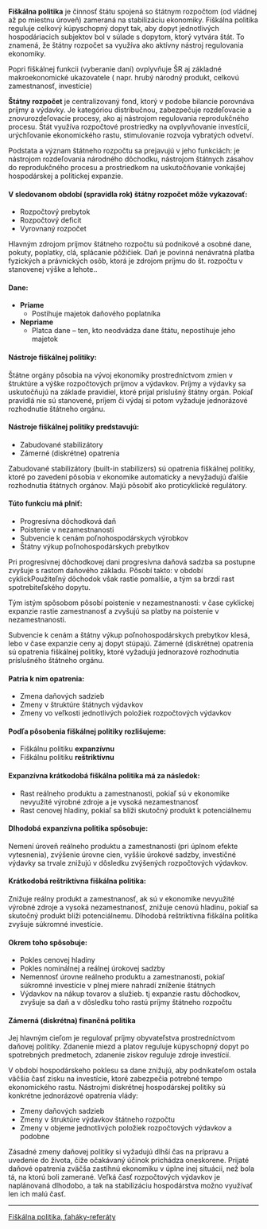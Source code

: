 **Fiškálna politika** je činnosť štátu spojená so štátnym rozpočtom (od vládnej až po miestnu úroveň) zameraná na stabilizáciu ekonomiky. Fiškálna politika reguluje celkový kúpyschopný dopyt tak, aby dopyt jednotlivých hospodáriacich subjektov bol v súlade s dopytom, ktorý vytvára štát. To znamená, že štátny rozpočet sa využíva ako aktívny nástroj regulovania ekonomiky.  
  
Popri fiškálnej funkcii (vyberanie daní) ovplyvňuje ŠR aj základné makroekonomické ukazovatele ( napr. hrubý národný produkt, celkovú zamestnanosť, investície)

**Štátny rozpočet** je centralizovaný fond, ktorý v podobe bilancie porovnáva príjmy a výdavky. Je kategóriou distribučnou, zabezpečuje rozdeľovacie a znovurozdeľovacie procesy, ako aj nástrojom regulovania reprodukčného procesu. Štát využíva rozpočtové prostriedky na ovplyvňovanie investícií, urýchľovanie ekonomického rastu, stimulovanie rozvoja vybratých odvetví.

Podstata a význam štátneho rozpočtu sa prejavujú v jeho funkciách: je nástrojom rozdeľovania národného dôchodku, nástrojom štátnych zásahov do reprodukčného procesu a prostriedkom na uskutočňovanie vonkajšej hospodárskej a politickej expanzie.
#### V sledovanom období (spravidla rok) štátny rozpočet môže vykazovať:
- Rozpočtový prebytok
- Rozpočtový deficit
- Vyrovnaný rozpočet

Hlavným zdrojom príjmov štátneho rozpočtu sú podnikové a osobné dane, pokuty, poplatky, clá, splácanie pôžičiek. Daň je povinná nenávratná platba fyzických a právnických osôb, ktorá je zdrojom príjmu do št. rozpočtu v stanovenej výške a lehote..
#### Dane:
- **Priame**
	- Postihuje majetok daňového poplatníka
- **Nepriame**
	- Platca dane – ten, kto neodvádza dane štátu, nepostihuje jeho majetok
#### Nástroje fiškálnej politiky:
Štátne orgány pôsobia na vývoj ekonomiky prostredníctvom zmien v štruktúre a výške rozpočtových príjmov a výdavkov. Príjmy a výdavky sa uskutočňujú na základe pravidiel, ktoré prijal príslušný štátny orgán. Pokiaľ pravidlá nie sú stanovené, príjem či výdaj si potom vyžaduje jednorázové rozhodnutie štátneho orgánu.
#### Nástroje fiškálnej politiky predstavujú:
- Zabudované stabilizátory
- Zámerné (diskrétne) opatrenia

Zabudované stabilizátory (built-in stabilizers) sú opatrenia fiškálnej politiky, ktoré po zavedení pôsobia v ekonomike automaticky a nevyžadujú ďalšie rozhodnutia štátnych orgánov. Majú pôsobiť ako proticyklické regulátory.
#### Túto funkciu má plniť:
- Progresívna dôchodková daň
- Poistenie v nezamestnanosti
- Subvencie k cenám poľnohospodárskych výrobkov
- Štátny výkup poľnohospodárskych prebytkov

Pri progresívnej dôchodkovej dani progresívna daňová sadzba sa postupne zvyšuje s rastom daňového základu. Pôsobí takto: v období cyklickPoužiteľný dôchodok však rastie pomalšie, a tým sa brzdí rast spotrebiteľského dopytu.

Tým istým spôsobom pôsobí poistenie v nezamestnanosti: v čase cyklickej expanzie rastie zamestnanosť a zvyšujú sa platby na poistenie v nezamestnanosti.  
  
Subvencie k cenám a štátny výkup poľnohospodárskych prebytkov klesá, lebo v čase expanzie ceny aj dopyt stúpajú. Zámerné (diskrétne) opatrenia sú opatrenia fiškálnej politiky, ktoré vyžadujú jednorazové rozhodnutia príslušného štátneho orgánu.
#### Patria k nim opatrenia:
- Zmena daňových sadzieb
- Zmeny v štruktúre štátnych výdavkov
- Zmeny vo veľkosti jednotlivých položiek rozpočtových výdavkov

#### Podľa pôsobenia fiškálnej politiky rozlišujeme:
- Fiškálnu politiku **expanzívnu**
- Fiškálnu politiku **reštriktívnu**
#### Expanzívna krátkodobá fiškálna politika má za následok:
- Rast reálneho produktu a zamestnanosti, pokiaľ sú v ekonomike nevyužité výrobné zdroje a je vysoká nezamestnanosť
- Rast cenovej hladiny, pokiaľ sa blíži skutočný produkt k potenciálnemu
#### Dlhodobá expanzívna politika spôsobuje:
Nemení úroveň reálneho produktu a zamestnanosti (pri úplnom efekte vytesnenia), zvýšenie úrovne cien, vyššie úrokové sadzby, investičné výdavky sa trvale znižujú v dôsledku zvýšených rozpočtových výdavkov.
#### Krátkodobá reštriktívna fiškálna politika:
Znižuje reálny produkt a zamestnanosť, ak sú v ekonomike nevyužité výrobné zdroje a vysoká nezamestnanosť, znižuje cenovú hladinu, pokiaľ sa skutočný produkt blíži potenciálnemu. Dlhodobá reštriktívna fiškálna politika zvyšuje súkromné investície.
#### Okrem toho spôsobuje:
- Pokles cenovej hladiny
- Pokles nominálnej a reálnej úrokovej sadzby
- Nemennosť úrovne reálneho produktu a zamestnanosti, pokiaľ súkromné investície v plnej miere nahradí zníženie štátnych
- Výdavkov na nákup tovarov a služieb. tj expanzie rastu dôchodkov, zvyšuje sa daň a v dôsledku toho rastú príjmy štátneho rozpočtu
#### Zámerná (diskrétna) finančná politika
Jej hlavným cieľom je regulovať príjmy obyvateľstva prostredníctvom daňovej politiky. Zdanenie miezd a platov reguluje kúpyschopný dopyt po spotrebných predmetoch, zdanenie ziskov reguluje zdroje investícií.  
  
V období hospodárskeho poklesu sa dane znižujú, aby podnikateľom ostala väčšia časť zisku na investície, ktoré zabezpečia potrebné tempo ekonomického rastu. Nástrojmi diskrétnej hospodárskej politiky sú konkrétne jednorázové opatrenia vlády:
- Zmeny daňových sadzieb
- Zmeny v štruktúre výdavkov štátneho rozpočtu
- Zmeny v objeme jednotlivých položiek rozpočtových výdavkov a podobne

Zásadné zmeny daňovej politiky si vyžadujú dlhší čas na prípravu a uvedenie do života, čiže očakávaný účinok prichádza oneskorene. Prijaté daňové opatrenia zväčša zastihnú ekonomiku v úplne inej situácii, než bola tá, na ktorú boli zamerané. Veľká časť rozpočtových výdavkov je naplánovaná dlhodobo, a tak na stabilizáciu hospodárstva možno využívať len ich malú časť.

---
[Fiškálna politika, ťaháky-referáty](https://referaty.aktuality.sk/fiskalna-politika/referat-8419)